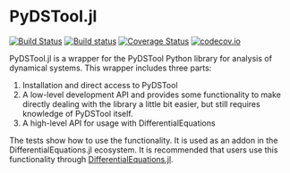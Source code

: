 # PyDSTool.jl

[![Build Status](https://travis-ci.org/JuliaDiffEq/PyDSTool.jl.svg?branch=master)](https://travis-ci.org/JuliaDiffEq/PyDSTool.jl)
[![Build status](https://ci.appveyor.com/api/projects/status/qgi1m49ruthu3bh5?svg=true)](https://ci.appveyor.com/project/ChrisRackauckas/pydstool-jl)
[![Coverage Status](https://coveralls.io/repos/github/JuliaDiffEq/PyDSTool.jl/badge.svg)](https://coveralls.io/github/JuliaDiffEq/PyDSTool.jl)
[![codecov.io](http://codecov.io/github/JuliaDiffEq/PyDSTool.jl/coverage.svg?branch=master)](http://codecov.io/github/JuliaDiffEq/PyDSTool.jl?branch=master)

PyDSTool.jl is a wrapper for the PyDSTool Python library for analysis of dynamical
systems. This wrapper includes three parts:

1) Installation and direct access to PyDSTool
2) A low-level development API and provides some functionality to make directly dealing
   with the library a little bit easier, but still requires knowledge of PyDSTool itself.
3) A high-level API for usage with DifferentialEquations

The tests show how to use the functionality.
It is used as an addon in the DifferentialEquations.jl ecosystem. It is recommended
that users use this functionality through [DifferentialEquations.jl](https://github.com/JuliaDiffEq/DifferentialEquations.jl).
